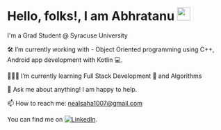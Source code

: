 # Hello, folks!, I am Abhratanu <img src="https://raw.githubusercontent.com/MartinHeinz/MartinHeinz/master/wave.gif" width="30px">

I'm a Grad Student @ Syracuse University

🛠 I’m currently working with - Object Oriented programming using C++, Android app development with Kotlin 💻.

👩🏻‍💻 I’m currently learning Full Stack Development 🚀 and Algorithms

💬 Ask me about anything! I am happy to help.

📫 How to reach me: nealsaha1007@gmail.com

<!-- Actual text -->

You can find me on [![LinkedIn][2.2]][2].

<!-- Icons -->

[1.2]: http://i.imgur.com/wWzX9uB.png (twitter icon without padding)
[2.2]: https://raw.githubusercontent.com/MartinHeinz/MartinHeinz/master/linkedin-3-16.png

<!-- Links to your social media accounts -->

[2]: https://www.linkedin.com/in/abhratanu-saha/
